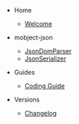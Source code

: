 - Home

  - [Welcome](/)

- mobject-json

  - [JsonDomParser](JsonDomParser.md)
  - [JsonSerializer](JsonSerializer.md)

- Guides

  - [Coding Guide](https://mobject-dev-team.github.io/mobject-coding-convention/#/)

- Versions

  - [Changelog](changelog.md)
